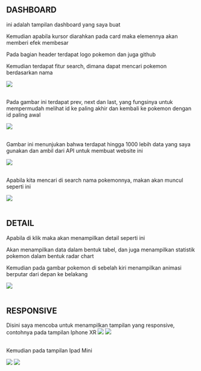 <h2>DASHBOARD</h2>

<p>ini adalah tampilan dashboard yang saya buat</p>
<p>Kemudian apabila kursor diarahkan pada card maka elemennya akan memberi efek membesar</p>
<p>Pada bagian header terdapat logo pokemon dan juga github</p>
<p>Kemudian terdapat fitur search, dimana dapat mencari pokemon berdasarkan nama</p>
<img src ="./assets/images/imageshasil/img2.png">

</br>
</br>
<p>Pada gambar ini terdapat prev, next dan last, yang fungsinya untuk mempermudah melihat id ke paling akhir dan kembali ke pokemon dengan id paling awal</p>
<img src ="./assets/images/imageshasil/img3.png">

</br>
</br>
<p>Gambar ini menunjukan bahwa terdapat hingga 1000 lebih data yang saya gunakan dan ambil dari API untuk membuat website ini</p>
<img src ="./assets/images/imageshasil/img4.png">

</br>
</br>
<p> Apabila kita mencari di search nama pokemonnya, makan akan muncul seperti ini</p>
<img src = "./assets/images/imageshasil/img7.png">


</br>
</br>
<h2>DETAIL</h2>
<p>Apabila di klik maka akan menampilkan detail seperti ini</p>
<p>Akan menampilkan data dalam bentuk tabel, dan juga menampilkan statistik pokemon dalam bentuk radar chart</p>
<p>Kemudian pada gambar pokemon di sebelah kiri menampilkan animasi berputar dari depan ke belakang</p>
<img src = "./assets/images/imageshasil/img6.png">

</br>
</br>
<h2>RESPONSIVE</h2>
<p>Disini saya mencoba untuk menampilkan tampilan yang responsive, contohnya pada tampilan Iphone XR

<img src = "./assets/images/imageshasil/img8.png">
<img src = "./assets/images/imageshasil/img9.png">
</br>
</br>
<p>Kemudian pada tampilan Ipad Mini</p>
<img src = "./assets/images/imageshasil/img10.png">
<img src = "./assets/images/imageshasil/img11.png">





